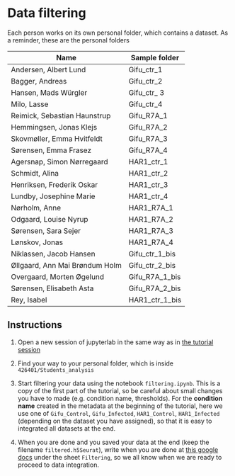 # Data filtering

Each person works on its own personal folder, which contains a dataset. As a reminder, these are the personal folders

| Name | Sample folder |
|---|---|
| Andersen, Albert Lund  | Gifu_ctr_1  |
| Bagger, Andreas	  | Gifu_ctr_2  |
| Hansen, Mads Würgler	  | Gifu_ctr_ 3 |
| Milo, Lasse	  | Gifu_ctr_4  |
| Reimick, Sebastian Haunstrup  | Gifu_R7A_1  |
| Hemmingsen, Jonas Klejs  | Gifu_R7A_2  |
| Skovmøller, Emma Hvitfeldt  | Gifu_R7A_3  |
| Sørensen, Emma Frasez  | Gifu_R7A_4  |
|Agersnap, Simon Nørregaard | HAR1_ctr_1 |
| Schmidt, Alina | HAR1_ctr_2 |
|Henriksen, Frederik Oskar | HAR1_ctr_3  |
|Lundby, Josephine Marie | HAR1_ctr_4 |
|Nørholm, Anne | HAR1_R7A_1 |
|Odgaard, Louise Nyrup | HAR1_R7A_2 |
|Sørensen, Sara Sejer | HAR1_R7A_3 |
|Lønskov, Jonas | HAR1_R7A_4 |
|Niklassen, Jacob Hansen | Gifu_ctr_1_bis |
|Øllgaard, Ann Mai Brøndum Holm | Gifu_ctr_2_bis |
|Overgaard, Morten Øgelund | Gifu_R7A_1_bis |
|Sørensen, Elisabeth Asta | Gifu_R7A_2_bis |
|Rey, Isabel | HAR1_ctr_1_bis |

## Instructions

1. Open a new session of jupyterlab in the same way as in [the tutorial session](./tutorial.md)

2. Find your way to your personal folder, which is inside `426401/Students_analysis`

3. Start filtering your data using the notebook `filtering.ipynb`. This is a copy of the first part of the tutorial, so be careful about small changes you have to made (e.g. condition name, thresholds). For the **condition name** created in the metadata at the beginning of the tutorial, here we use one of `Gifu_Control`, `Gifu_Infected`, `HAR1_Control`, `HAR1_Infected` (depending on the dataset you have assigned), so that it is easy to integrated all datasets at the end.
4. When you are done and you saved your data at the end (keep the filename `filtered.h5Seurat`), write when you are done at [this google docs](https://docs.google.com/spreadsheets/d/1Ln6Qomy8GAWNi0YH6l604AEZQd0uPUH9xEm1HPGRISg/edit?usp=sharing) under the sheet `Filtering`, so we all know when we are ready to proceed to data integration.